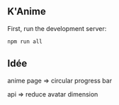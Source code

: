 ## K'Anime

First, run the development server:

```bash
npm run all
```

## Idée

anime page => circular progress bar

api => reduce avatar dimension
